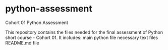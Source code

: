 # python-assessment
Cohort 01 Python Assessment

This repository contains the files needed for the final assessment of Python short course - Cohort 01.
It includes:
  main python file
  necessary text files
  README.md file
